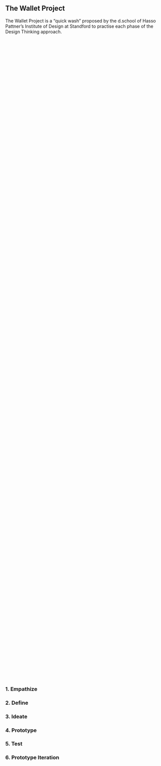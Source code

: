 ## The Wallet Project

The Wallet Project is a “quick wash” proposed by the d.school of Hasso Pattner’s Institute of Design at Standford to practise each phase of the Design Thinking approach.

<style>
.pic {
  height: 50vh;
  background-image: url("assets/wallet.png");
  background-size: contain;
  background-repeat: no-repeat;
  background-position: center;
  margin-bottom: 20px;
}
</style>
  <div class="pic"></div>

### 1. Empathize



### 2. Define

### 3. Ideate

### 4. Prototype

### 5. Test

### 6. Prototype Iteration


